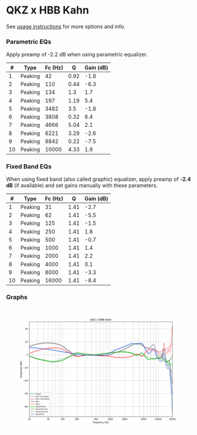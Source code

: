 # QKZ x HBB Kahn
See [usage instructions](https://github.com/jaakkopasanen/AutoEq#usage) for more options and info.

### Parametric EQs
Apply preamp of -2.2 dB when using parametric equalizer.

|   # | Type    |   Fc (Hz) |    Q |   Gain (dB) |
|-----|---------|-----------|------|-------------|
|   1 | Peaking |        42 | 0.92 |        -1.8 |
|   2 | Peaking |       110 | 0.44 |        -6.3 |
|   3 | Peaking |       134 | 1.3  |         1.7 |
|   4 | Peaking |       197 | 1.19 |         5.4 |
|   5 | Peaking |      3482 | 3.5  |        -1.8 |
|   6 | Peaking |      3808 | 0.32 |         6.4 |
|   7 | Peaking |      4666 | 5.04 |         2.1 |
|   8 | Peaking |      6221 | 3.29 |        -2.6 |
|   9 | Peaking |      9842 | 0.22 |        -7.5 |
|  10 | Peaking |     10000 | 4.33 |         1.9 |

### Fixed Band EQs
When using fixed band (also called graphic) equalizer, apply preamp of **-2.4 dB** (if available) and set gains manually with these parameters.

|   # | Type    |   Fc (Hz) |    Q |   Gain (dB) |
|-----|---------|-----------|------|-------------|
|   1 | Peaking |        31 | 1.41 |        -2.7 |
|   2 | Peaking |        62 | 1.41 |        -5.5 |
|   3 | Peaking |       125 | 1.41 |        -1.5 |
|   4 | Peaking |       250 | 1.41 |         1.8 |
|   5 | Peaking |       500 | 1.41 |        -0.7 |
|   6 | Peaking |      1000 | 1.41 |         1.4 |
|   7 | Peaking |      2000 | 1.41 |         2.2 |
|   8 | Peaking |      4000 | 1.41 |         0.1 |
|   9 | Peaking |      8000 | 1.41 |        -3.3 |
|  10 | Peaking |     16000 | 1.41 |        -8.4 |

### Graphs
![](./QKZ%20x%20HBB%20Kahn.png)
